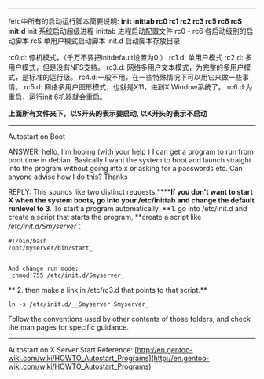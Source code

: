 <!---
markmeta_author: wongoo
markmeta_date: 2011-06-08 04:02:10+00:00
excerpt: Autostart Program under Linux
slug: autostart-program-under-linux
markmeta_title: Autostart Program under Linux
wordpress_id: 116
markmeta_categories: Experience
markmeta_tags: autostart,linux
-->





* * *



/etc中所有的启动运行脚本简要说明:
**init inittab rc0 rc1 rc2 rc3 rc5 rc6 rcS init.d**
init 系统启动超级进程
inittab 进程启动配置文件
rc0 - rc6 各启动级别的启动脚本
rcS 单用户模式启动脚本
init.d 启动脚本存放目录

rc0.d: 停机模式，（千万不要把initdefault设置为0 ）
rc1.d: 单用户模式
rc2.d: 多用户模式，但是没有NFS支持。
rc3.d: 网络多用户文本模式，为完整的多用户模式，是标准的运行级。
rc4.d:一般不用，在一些特殊情况下可以用它来做一些事情。
rc5.d: 网络多用户图形模式，也就是X11，进到X Window系统了。
rc6.d:为重启，运行init 6机器就会重启。

**上面所有文件夹下，以S开头的表示要启动, 以K开头的表示不启动**



* * *



Autostart on Boot

ANSWER:
hello, I'm hoping (with your help ) I can get a program to run from boot time in debian. Basically I  want  the system to boot and launch straight into the program without  going  into x or asking for a passwords etc.  Can anyone advise how I do  this?  Thanks

REPLY:
This sounds like two distinct requests.******If you don't want to start X  when the system boots, go into your /etc/inittab and change the default  runlevel to 3**.
To start a program automatically,
**1. go into /etc/init.d and create a  script that starts the program,
**create a script like _/etc/init.d/Smyserver_：

    #!/bin/bash
    /opt/myserver/bin/start_


    And change run mode:
    _chmod 755 /etc/init.d/Smyserver_

**
2. then make a link in /etc/rc3.d that  points to that script.**

    ln -s /etc/init.d/__Smyserver Smyserver_

Follow the conventions used by other contents of  those folders, and check the man pages for specific guidance.



* * *



Autostart on X Server Start
Reference: [http://en.gentoo-wiki.com/wiki/HOWTO_Autostart_Programs](http://en.gentoo-wiki.com/wiki/HOWTO_Autostart_Programs)


